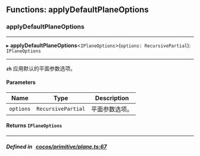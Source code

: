 ## Functions: applyDefaultPlaneOptions

### applyDefaultPlaneOptions


___
▸ **applyDefaultPlaneOptions**<`IPlaneOptions`\>(`options: RecursivePartial`): `IPlaneOptions`
___



**`zh`** 
应用默认的平面参数选项。



#### Parameters

| Name | Type | Description |
| :------: | :------: | :------: |
| `options` | `RecursivePartial` | 平面参数选项。  |


#### Returns `IPlaneOptions` 
___


##### Defined in &nbsp;   [cocos/primitive/plane.ts:67](https://github.com/cocos-creator/engine/blob/c7bf6b8a9/cocos/primitive/plane.ts#L67)&nbsp;
